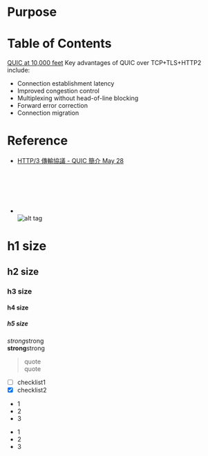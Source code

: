 # Purpose

# Table of Contents  

[QUIC at 10,000 feet](https://docs.google.com/document/d/1gY9-YNDNAB1eip-RTPbqphgySwSNSDHLq9D5Bty4FSU/edit)
Key advantages of QUIC over TCP+TLS+HTTP2 include:
* Connection establishment latency
* Improved congestion control
* Multiplexing without head-of-line blocking
* Forward error correction
* Connection migration


# Reference
* [HTTP/3 傳輸協議 - QUIC 簡介 May 28](https://medium.com/@chester.yw.chu/http-3-%E5%82%B3%E8%BC%B8%E5%8D%94%E8%AD%B0-quic-%E7%B0%A1%E4%BB%8B-5f8806d6c8cd?sk=6440d24938b77bf68915a064cfaf6e46)  



```
```  

```  

```  

```  
```  
```  
```  
```  
```  

```
```
* []()  
![alt tag]()

# h1 size

## h2 size

### h3 size

#### h4 size

##### h5 size

*strong*strong  
**strong**strong  

> quote  
> quote

- [ ] checklist1
- [x] checklist2

* 1
* 2
* 3

- 1
- 2
- 3
